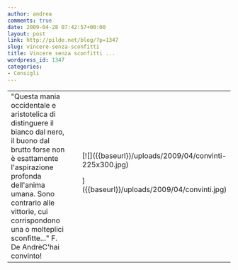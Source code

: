 ```yaml
---
author: andrea
comments: true
date: 2009-04-28 07:42:57+00:00
layout: post
link: http://pilde.net/blog/?p=1347
slug: vincere-senza-sconfitti
title: Vincere senza sconfitti ...
wordpress_id: 1347
categories:
- Consigli
---
```


<table border="0" >
<tbody >
<tr >

<td >"Questa mania occidentale e aristotelica di distinguere il bianco dal nero, il buono dal brutto forse non è esattamente l'aspirazione profonda dell'anima umana. Sono contrario alle vittorie, cui corrispondono una o molteplici sconfitte..." F. De AndrèC'hai convinto!
</td>

<td > 
</td>

<td >[![]({{baseurl}}/uploads/2009/04/convinti-225x300.jpg)


]({{baseurl}}/uploads/2009/04/convinti.jpg)



</td>
</tr>
</tbody></table>
